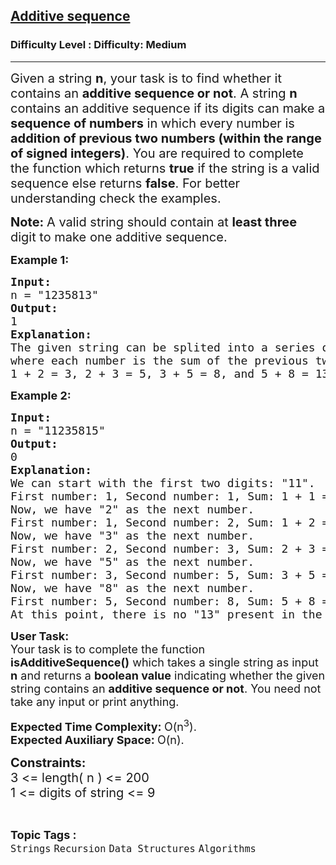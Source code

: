 <h2><a href="https://www.geeksforgeeks.org/problems/additive-sequence/1?page=7&category=Strings&sortBy=submissions">Additive sequence</a></h2><h3>Difficulty Level : Difficulty: Medium</h3><hr><div class="problems_problem_content__Xm_eO"><p><span style="font-size: 20px;">Given a string <strong>n</strong>, your task is to find whether it contains an <strong>additive sequence or not</strong>. A string <strong>n </strong>contains an additive sequence if its digits can make a <strong>sequence of numbers</strong> in which every number is <strong>addition of previous two numbers (within the range of signed integers)</strong>. You are required to complete the function which returns <strong>true</strong> if the string is a valid sequence else returns <strong>false</strong>. For better understanding check the examples.</span></p>
<p><span style="font-size: 20px;"><strong>Note:&nbsp;</strong><span style="font-size: 20px;">A valid string should contain at <strong>least three</strong> digit to make one additive sequence.&nbsp;</span></span></p>
<p><strong><span style="font-size: 18px;">Example 1:</span></strong></p>
<pre><span style="font-size: 18px;"><strong>Input:</strong>  <br>n = "1235813"</span><span style="font-size: 18px;">
<strong>Output:</strong> <br>1
<strong>Explanation:</strong> <br>The given string can be splited into a series of numbers  <br>where each number is the sum of the previous two numbers: <br>1 + 2 = 3, 2 + 3 = 5, 3 + 5 = 8, and 5 + 8 = 13. Hence, the output would be 1 (true).<br></span></pre>
<p><strong><span style="font-size: 18px;">Example 2:</span></strong></p>
<pre><span style="font-size: 18px;"><strong>Input:</strong>  <br>n = "11235815"</span><span style="font-size: 18px;">
<strong style="font-size: 18px;">Output:</strong><span style="font-size: 18px;"> <br>0
</span><strong style="font-size: 18px;">Explanation:</strong><span style="font-size: 18px;"> <br></span></span><span style="font-size: 18px;">We can start with the first two digits: "11".
First number: 1, Second number: 1, Sum: 1 + 1 = 2
Now, we have "2" as the next number.
First number: 1, Second number: 2, Sum: 1 + 2 = 3
Now, we have "3" as the next number.
First number: 2, Second number: 3, Sum: 2 + 3 = 5
Now, we have "5" as the next number.
First number: 3, Second number: 5, Sum: 3 + 5 = 8
Now, we have "8" as the next number.
First number: 5, Second number: 8, Sum: 5 + 8 = 13
At this point, there is no "13" present in the remaining digits "815". Hence, the output would be 0 (or false).<br></span></pre>
<p><span style="font-size: 18px;"><strong>User Task:&nbsp;</strong><br></span><span style="font-size: 18px;">Your task is to complete the function <strong>isAdditiveSequence()</strong> which takes a single string as input <strong>n</strong> and returns a <strong>boolean value</strong> indicating whether the given string contains an <strong>additive sequence or not</strong>. You need not take any input or print anything.</span></p>
<p><span style="font-size: 18px;"><strong>Expected Time Complexity:&nbsp;</strong>O(n<sup>3</sup>).<br><strong>Expected Auxiliary Space:&nbsp;</strong>O(n).</span></p>
<p><span style="font-size: 16px;"><strong style="font-size: 20px;">Constraints:</strong><br style="font-size: 20px;"><span style="font-size: 20px;">3 &lt;= length( n ) &lt;= 200<br>1 &lt;= digits of string &lt;= 9</span></span></p></div><br><p><span style=font-size:18px><strong>Topic Tags : </strong><br><code>Strings</code>&nbsp;<code>Recursion</code>&nbsp;<code>Data Structures</code>&nbsp;<code>Algorithms</code>&nbsp;